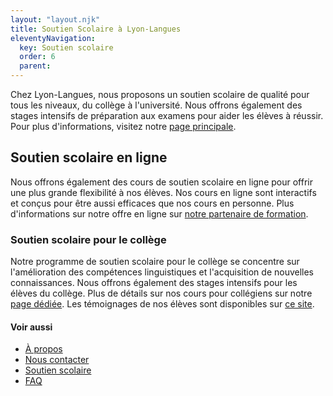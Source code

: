 ```yaml
---
layout: "layout.njk"
title: Soutien Scolaire à Lyon-Langues
eleventyNavigation:
  key: Soutien scolaire
  order: 6
  parent:
---
```


Chez Lyon-Langues, nous proposons un soutien scolaire de qualité pour tous les niveaux, du collège à l'université. Nous offrons également des stages intensifs de préparation aux examens pour aider les élèves à réussir. Pour plus d'informations, visitez notre [page principale](/Lyon-Langues.html).

## Soutien scolaire en ligne
Nous offrons également des cours de soutien scolaire en ligne pour offrir une plus grande flexibilité à nos élèves. Nos cours en ligne sont interactifs et conçus pour être aussi efficaces que nos cours en personne. Plus d'informations sur notre offre en ligne sur [notre partenaire de formation](http://site-pertinent-1.com).

### Soutien scolaire pour le collège
Notre programme de soutien scolaire pour le collège se concentre sur l'amélioration des compétences linguistiques et l'acquisition de nouvelles connaissances. Nous offrons également des stages intensifs pour les élèves du collège. Plus de détails sur nos cours pour collégiens sur notre [page dédiée](http://lien-interne/). Les témoignages de nos élèves sont disponibles sur [ce site](http://site-pertinent-3.com).

#### Voir aussi
- [À propos](/a-propos)
- [Nous contacter](/nous-contacter)
- [Soutien scolaire](.)
- [FAQ](/faq)
